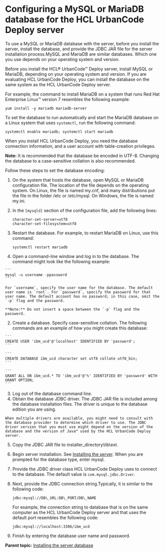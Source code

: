# Configuring a MySQL or MariaDB database for the HCL UrbanCode Deploy server

To use a MySQL or MariaDB database with the server, before you install the server, install the database, and provide the JDBC JAR file for the server installation process.MySQL and MariaDB are similar databases. Which one you use depends on your operating system and version.

Before you install the HCL® UrbanCode™ Deploy server, install MySQL or MariaDB, depending on your operating system and version. If you are evaluating HCL UrbanCode Deploy, you can install the database on the same system as the HCL UrbanCode Deploy server.

For example, the command to install MariaDB on a system that runs Red Hat Enterprise Linux™ version 7 resembles the following example:

```
yum install -y mariadb mariadb-server
```

To set the database to run automatically and start the MariaDB database on a Linux system that uses `systemctl`, run the following command:

```
systemctl enable mariadb; systemctl start mariadb
```

When you install HCL UrbanCode Deploy, you need the database connection information, and a user account with table-creation privileges.

**Note:** It is recommended that the database be encoded in UTF-8. Changing the database to a case-sensitive collation is also recommended.

Follow these steps to set the database encoding:

1.  On the system that hosts the database, open MySQL or MariaDB configuration file. The location of the file depends on the operating system. On Linux, the file is named my.cnf, and many distributions put the file in the folder /etc or /etc/mysql. On Windows, the file is named my.ini.
2.  In the `[mysqld]` section of the configuration file, add the following lines:

    ```
    character-set-server=utf8
    character-set-filesystem=utf8
    ```

3.  Restart the database. For example, to restart MariaDB on Linux, use this command:

    ```
    systemctl restart mariadb
    ```


1.   Open a command-line window and log in to the database. The command might look like the following example:

    ```
    mysql -u username -ppassword
    ```

    For `username`, specify the user name for the database. The default user name is `root`. For `password`, specify the password for that user name. The default account has no password; in this case, omit the `-p` flag and the password.

    **Note:** Do not insert a space between the `-p` flag and the password.

2.   Create a database. Specify case-sensitive collation. The following commands are an example of how you might create this database:

    ```
    CREATE USER 'ibm_ucd'@'localhost' IDENTIFIED BY 'password';
    ```

    ```
    CREATE DATABASE ibm_ucd character set utf8 collate utf8_bin;
    ```

    ```
    GRANT ALL ON ibm_ucd.* TO 'ibm_ucd'@'%' IDENTIFIED BY 'password' WITH GRANT OPTION;
    ```

3.   Log out of the database command line. 
4.   Obtain the database JDBC driver. The JDBC JAR file is included among the database installation files. The driver is unique to the database edition you are using.

    When multiple drivers are available, you might need to consult with the database provider to determine which driver to use. The JDBC driver version that you must use might depend on the version of the database and the version of Java™ used by the HCL UrbanCode Deploy server.

5.  Copy the JDBC JAR file to installer\_directory\\lib\\ext. 
6.   Begin server installation. See [Installing the server](serverInstall.md). When you are prompted for the database type, enter mysql. 
7.   Provide the JDBC driver class HCL UrbanCode Deploy uses to connect to the database. The default value is `com.mysql.jdbc.Driver`.
8.  Next, provide the JDBC connection string.Typically, it is similar to the following code:

    ```
    jdbc:mysql://DB\_URL:DB\_PORT/DB\_NAME
    ```

    For example, the connection string to database that is on the same computer as the HCL UrbanCode Deploy server and that uses the default port resembles the following code:

    ```
    jdbc:mysql://localhost:3306/ibm_ucd
    ```

9.  Finish by entering the database user name and password. 

**Parent topic:** [Installing the server database](../../com.ibm.udeploy.install.doc/topics/DBinstall.md)


